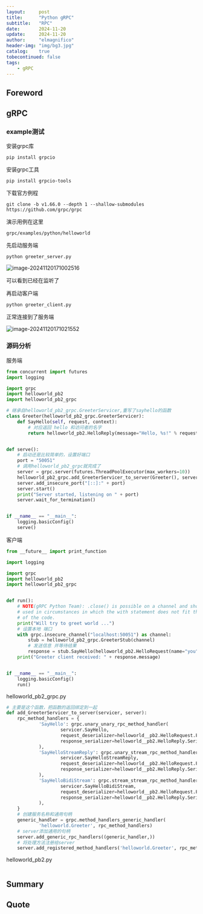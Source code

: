 ```yaml
---
layout:     post
title:      "Python gRPC"
subtitle:   "RPC"
date:       2024-11-20
update:     2024-11-20
author:     "elmagnifico"
header-img: "img/bg3.jpg"
catalog:    true
tobecontinued: false
tags:
    - gRPC
---
```


## Foreword



## gRPC

### example测试

安装grpc库

```
pip install grpcio
```

安装grpc工具

```
pip install grpcio-tools
```



下载官方例程

```
git clone -b v1.66.0 --depth 1 --shallow-submodules https://github.com/grpc/grpc
```



演示用例在这里

```
grpc/examples/python/helloworld
```

先启动服务端

```
python greeter_server.py
```

![image-20241120171002516](https://img.elmagnifico.tech/static/upload/elmagnifico/202411201710588.png)

可以看到已经在监听了

再启动客户端

```
python greeter_client.py
```

正常连接到了服务端

![image-20241120171021552](https://img.elmagnifico.tech/static/upload/elmagnifico/202411201710582.png)

### 源码分析

服务端

```python
from concurrent import futures
import logging

import grpc
import helloworld_pb2
import helloworld_pb2_grpc

# 继承自helloworld_pb2_grpc.GreeterServicer,重写了sayhello的函数
class Greeter(helloworld_pb2_grpc.GreeterServicer):
    def SayHello(self, request, context):
        # 对应返回 hello 和访问者的名字
        return helloworld_pb2.HelloReply(message="Hello, %s!" % request.name)


def serve():
    # 启动还是比较简单的，设置好端口
    port = "50051"
    # 调用helloworld_pb2_grpc就完成了
    server = grpc.server(futures.ThreadPoolExecutor(max_workers=10))
    helloworld_pb2_grpc.add_GreeterServicer_to_server(Greeter(), server)
    server.add_insecure_port("[::]:" + port)
    server.start()
    print("Server started, listening on " + port)
    server.wait_for_termination()


if __name__ == "__main__":
    logging.basicConfig()
    serve()

```



客户端

```python
from __future__ import print_function

import logging

import grpc
import helloworld_pb2
import helloworld_pb2_grpc


def run():
    # NOTE(gRPC Python Team): .close() is possible on a channel and should be
    # used in circumstances in which the with statement does not fit the needs
    # of the code.
    print("Will try to greet world ...")
    # 设置本地 端口
    with grpc.insecure_channel("localhost:50051") as channel:
        stub = helloworld_pb2_grpc.GreeterStub(channel)
        # 发送信息 并等待结果
        response = stub.SayHello(helloworld_pb2.HelloRequest(name="you"))
    print("Greeter client received: " + response.message)


if __name__ == "__main__":
    logging.basicConfig()
    run()

```



helloworld_pb2_grpc.py

```python
# 主要是这个函数，把函数的返回绑定到一起
def add_GreeterServicer_to_server(servicer, server):
    rpc_method_handlers = {
            'SayHello': grpc.unary_unary_rpc_method_handler(
                    servicer.SayHello,
                    request_deserializer=helloworld__pb2.HelloRequest.FromString,
                    response_serializer=helloworld__pb2.HelloReply.SerializeToString,
            ),
            'SayHelloStreamReply': grpc.unary_stream_rpc_method_handler(
                    servicer.SayHelloStreamReply,
                    request_deserializer=helloworld__pb2.HelloRequest.FromString,
                    response_serializer=helloworld__pb2.HelloReply.SerializeToString,
            ),
            'SayHelloBidiStream': grpc.stream_stream_rpc_method_handler(
                    servicer.SayHelloBidiStream,
                    request_deserializer=helloworld__pb2.HelloRequest.FromString,
                    response_serializer=helloworld__pb2.HelloReply.SerializeToString,
            ),
    }
    # 创建服务名称和通用句柄
    generic_handler = grpc.method_handlers_generic_handler(
            'helloworld.Greeter', rpc_method_handlers)
    # server添加通用的句柄
    server.add_generic_rpc_handlers((generic_handler,))
    # 将处理方法注册给server
    server.add_registered_method_handlers('helloworld.Greeter', rpc_method_handlers)
```



helloworld_pb2.py

```python

```



## Summary



## Quote

> 

